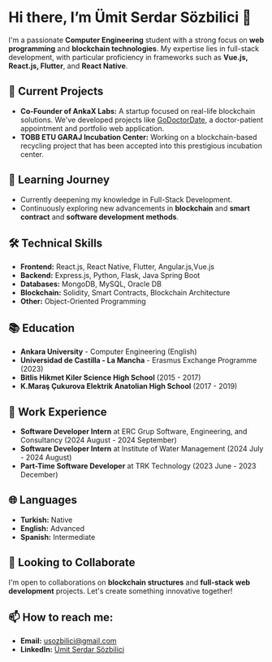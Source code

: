 # Hi there, I’m Ümit Serdar Sözbilici 👋

I'm a passionate **Computer Engineering** student with a strong focus on **web programming** and **blockchain technologies**. My expertise lies in full-stack development, with particular proficiency in frameworks such as **Vue.js, React.js, Flutter**, and **React Native**.

## 🔭 Current Projects
- **Co-Founder of AnkaX Labs:** A startup focused on real-life blockchain solutions. We've developed projects like [GoDoctorDate](https://www.godoctordate.com), a doctor-patient appointment and portfolio web application.
- **TOBB ETU GARAJ Incubation Center:** Working on a blockchain-based recycling project that has been accepted into this prestigious incubation center.

## 🌱 Learning Journey
- Currently deepening my knowledge in Full-Stack Development.
- Continuously exploring new advancements in **blockchain** and **smart contract** and **software development methods**.

## 🛠 Technical Skills
- **Frontend:** React.js, React Native, Flutter, Angular.js,Vue.js
- **Backend:** Express.js, Python, Flask, Java Spring Boot
- **Databases:** MongoDB, MySQL, Oracle DB
- **Blockchain:** Solidity, Smart Contracts, Blockchain Architecture
- **Other:** Object-Oriented Programming

## 📚 Education
- **Ankara University** - Computer Engineering (English)
- **Universidad de Castilla - La Mancha** - Erasmus Exchange Programme (2023)
- **Bitlis Hikmet Kiler Science High School** (2015 - 2017)
- **K.Maraş Çukurova Elektrik Anatolian High School** (2017 - 2019)

## 💼 Work Experience
- **Software Developer Intern** at ERC Grup Software, Engineering, and Consultancy (2024 August - 2024 September)
- **Software Developer Intern** at Institute of Water Management (2024 July - 2024 August)
- **Part-Time Software Developer** at TRK Technology (2023 June - 2023 December)

## 🌐 Languages
- **Turkish:** Native
- **English:** Advanced
- **Spanish:** Intermediate

## 🤝 Looking to Collaborate
I'm open to collaborations on **blockchain structures** and **full-stack web development** projects. Let's create something innovative together!

## 📫 How to reach me:
- **Email:** [usozbilici@gmail.com](mailto:usozbilici@gmail.com)
- **LinkedIn:** [Ümit Serdar Sözbilici](https://www.linkedin.com/in/%C3%BCmit-serdar-s%C3%B6zbilici-27826a21b/)
